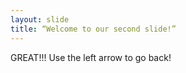```yaml
---
layout: slide
title: “Welcome to our second slide!”
---
```

GREAT!!!
Use the left arrow to go back!
